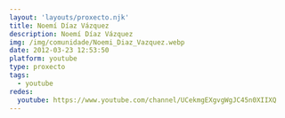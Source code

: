 ```yaml
---
layout: 'layouts/proxecto.njk'
title: Noemí Díaz Vázquez
description: Noemí Díaz Vázquez
img: /img/comunidade/Noemi_Diaz_Vazquez.webp
date: 2012-03-23 12:53:50
platform: youtube
type: proxecto
tags:
  - youtube
redes:
  youtube: https://www.youtube.com/channel/UCekmgEXgvgWgJC45n0XIIXQ
---
```

